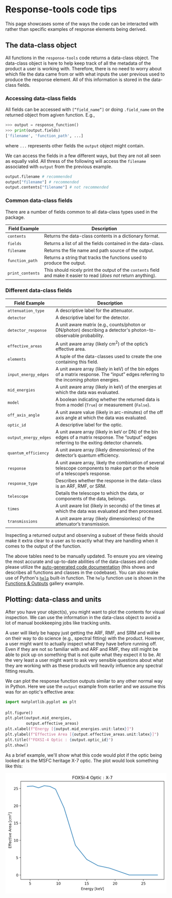 # Response-tools code tips

This page showcases some of the ways the code can be interacted with rather than specific examples of response elements being derived.

## The data-class object

All functions in the `response-tools` code returns a data-class object. The data-class object is here to help keep track of all the metadata of the product a user is working with. Therefore, there is no need to worry about which file the data came from or with what inputs the user previous used to produce the response element. All of this information is stored in the data-class fields.

### Accessing data-class fields

All fields can be accessed with ``[“field_name”]`` or doing ``.field_name`` on the returned object from agiven function. E.g.,

```python
>>> output = response_function()
>>> print(output.fields)
['filename', 'function_path', ...]
```

where `...` represents other fields the `output` object might contain.

We can access the fields in a few different ways, but they are not all seen as equally valid. All thress of the following will access the `filename` associated with `output` from the previous example.

```python
output.filename # recommended
output["filename"] # recommended
output.contents["filename"] # not recommended
```

### Common data-class fields

There are a number of fields common to all data-class types used in the package.

| Field Example    | Description                                                                                                          |
| ---------------- | -------------------------------------------------------------------------------------------------------------------- |
| `contents`       | Returns the data-class contents in a dictionary format.                                                              |
| `fields`         | Returns a list of all the fields contained in the data-class.                                                        |
| `filename`       | Returns the file name and path source of the output.                                                                 |
| `function_path`  | Returns a string that tracks the functions used to produce the output.                                               |
| `print_contents` | This should nicely print the output of the `contents` field and make it easier to read (_does not_ return anything). |

### Different data-class fields

| Field Example         | Description                                                                                                                                    |
| --------------------- | ---------------------------------------------------------------------------------------------------------------------------------------------- |
| `attenuation_type`    | A descriptive label for the attenuator.                                                                                                        |
| `detector`            | A descriptive label for the detector.                                                                                                          |
| `detector_response`   | A unit aware matrix (e.g., counts/photon or DN/photon) describing a detector's photon-to-observable probability.                               |
| `effective_areas`     | A unit aware array (likely cm<sup>2</sup>) of the optic’s effective area.                                                                            |
| `elements`            | A tuple of the data-classes used to create the one containing this field.                                                                      |
| `input_energy_edges`  | A unit aware array (likely in keV) of the bin edges of a matrix response. The “input” edges referring to the incoming photon energies.         |
| `mid_energies`        | A unit aware array (likely in keV) of the energies at which the data was evaluated.                                                            |
| `model`               | A boolean indicating whether the returned data is from a model (`True`) or measurement (`False`).                                              |
| `off_axis_angle`      | A unit aware value (likely in arc-minutes) of the off axis angle at which the data was evaluated.                                              |
| `optic_id`            | A descriptive label for the optic.                                                                                                             |
| `output_energy_edges` | A unit aware array (likely in keV or DN) of the bin edges of a matrix response. The “output” edges referring to the exiting detector channels. |
| `quantum_efficiency`  | A unit aware array (likely dimensionless) of the detector’s quantum efficiency.                                                                |
| `response`            | A unit aware array, likely the combination of several telescope components to make part or the whole of a telescope’s response.                |
| `response_type`       | Describes whether the response in the data-class is an ARF, RMF, or SRM.                                                                       |
| `telescope`           | Details the telescope to which the data, or components of the data, belongs.                                                                   |
| `times`               | A unit aware list (likely in seconds) of the times at which the data was evaluated and then processed.                                         |
| `transmissions`       | A unit aware array (likely dimensionless) of the attenuator’s transmission.                                                                    |

Inspecting a returned output and observing a subset of these fields should make it extra clear to a user as to exactly what they are handling when it comes to the output of the function.

The above tables need to be manually updated. To ensure you are viewing the most accurate and up-to-date abilities of the data-classes and code please utilize the [auto-generated code documentation](https://foxsi.github.io/response-tools/modules.html) (this shows and describes all functions and classes in the codebase). You can also make use of Python's [`help`](https://docs.python.org/3/library/functions.html#help) built-in function. The `help` function use is shown in the [Functions \& Outputs](https://foxsi.github.io/response-tools/auto_examples/plot_functions_and_outputs.html) gallery example.

## Plotting: data-class and units

After you have your object(s), you might want to plot the contents for visual inspection. We can use the information in the data-class object to avoid a lot of manual bookkeeping jobs like tracking units.

A user will likely be happy just getting the ARF, RMF, and SRM and will be on their way to do science (e.g., spectral fitting) with the product. However, a user might want to actually inspect what they have before running off. Even if they are not so familiar with and ARF and RMF, they still might be able to pick up on something that is not quite what they expect it to be. At the very least a user might want to ask very sensible questions about what they are working with as these products will heavily influence any spectral fitting results.

We can plot the response function outputs similar to any other normal way in Python. Here we use the `output` example from earlier and we assume this was for an optic's effective area:

```python
import matplotlib.pyplot as plt

plt.figure()
plt.plot(output.mid_energies,
         output.effective_areas)
plt.xlabel(f"Energy [{output.mid_energies.unit:latex}]")
plt.ylabel(f"Effective Area [{output.effective_areas.unit:latex}]")
plt.title(f"FOXSI-4 Optic : {output.optic_id}")
plt.show()
```

As a brief example, we'll show what this code would plot if the optic being looked at is the MSFC heritage X-7 optic. The plot would look something like this:

![MSFC-heritage-x7](../response_tools/assets/response-tools-figs/eff-area-figs/asset_msfc_heritage_x7_example.png "MSFC heritage X-7 optic for FOXSI-4.")
